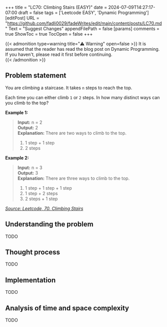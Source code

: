 +++
title = "LC70: Climbing Stairs (EASY)"
date = 2024-07-09T14:27:17-07:00
draft = false
tags = ['Leetcode EASY', 'Dynamic Programming']
[editPost]
    URL = "https://github.com/fadli0029/fadeWrites/edit/main/content/posts/LC70.md"
    Text = "Suggest Changes"
    appendFilePath = false
[params]
    comments = true
    ShowToc = true
    TocOpen = false
+++

<!-- admonition types: note, abstract, info, tip, success, question, warning, failure, danger, bug, example, quote  -->
<!-- Example: -->
<!-- {{< admonition type=failure title="❌ Failure" open=false >}} -->
<!-- This is a failure admonition -->
<!-- {{< /admonition >}} -->

{{< admonition type=warning title="⚠️  Warning" open=false >}}
It is assumed that the reader has read the blog post on Dynamic Programming. If you haven't, please read it first before continuing.  
{{< /admonition >}}

## Problem statement
You are climbing a staircase. It takes `n` steps to reach the top.

Each time you can either climb `1` or `2` steps. In how many distinct ways can you climb to the top?

__Example 1:__
> **Input:** n = 2  
> **Output:** 2  
> **Explanation:** There are two ways to climb to the top.  
> 1. 1 step + 1 step  
> 2. 2 steps  

__Example 2:__
> **Input:** n = 3  
> **Output:** 3  
> **Explanation:** There are three ways to climb to the top.  
> 1. 1 step + 1 step + 1 step  
> 2. 1 step + 2 steps  
> 3. 2 steps + 1 step  

*[Source: Leetcode, 70. Climbing Stairs](https://leetcode.com/problems/climbing-stairs/)*

## Understanding the problem
TODO

## Thought process
TODO

## Implementation
TODO

## Analysis of time and space complexity
TODO
